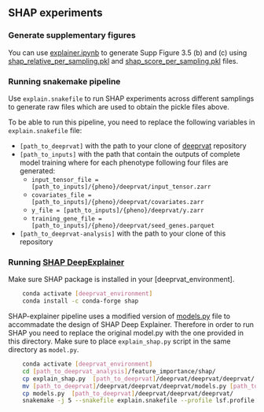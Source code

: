 ## SHAP experiments

### Generate supplementary figures

You can use [explainer.ipynb](https://github.com/PMBio/deeprvat-analysis/blob/main/feature_importance/mutagenesis/mutagenesis.ipynb) to generate Supp  Figure 3.5 (b) and (c) using [shap_relative_per_sampling.pkl](https://github.com/PMBio/deeprvat-analysis/blob/main/feature_importance/shap/shap_relative_per_sampling.pkl)  and [shap_score_per_sampling.pkl](https://github.com/PMBio/deeprvat-analysis/blob/main/feature_importance/shap/shap_score_per_sampling.pkl) files. 

### Running snakemake pipeline

Use `explain.snakefile` to run SHAP experiments across different samplings to generate raw files which are used to obtain the pickle files above. 

To be able to run this pipeline, you need to replace the following variables in `explain.snakefile` file:
* `[path_to_deeprvat]` with the path to your clone of [deeprvat](https://github.com/PMBio/deeprvat/) repository  
* `[path_to_inputs]` with the path that contain the outputs of complete model training where for each phenotype following four files are generated:
  * `input_tensor_file = [path_to_inputs]/{pheno}/deeprvat/input_tensor.zarr`
  * `covariates_file = [path_to_inputs]/{pheno}/deeprvat/covariates.zarr`
  * `y_file = [path_to_inputs]/{pheno}/deeprvat/y.zarr`
  * `training_gene_file = [path_to_inputs]/{pheno}/deeprvat/seed_genes.parquet`
* `[path_to_deeprvat-analysis]`  with the path to your clone of this repository  



### Running [SHAP DeepExplainer](https://github.com/slundberg/shap)

Make sure SHAP package is installed in your [deeprvat_environment].

```bash
	conda activate [deeprvat_environment]
	conda install -c conda-forge shap
```

SHAP-explainer pipeline uses a modified version of [models.py](https://github.com/PMBio/deeprvat/blob/master/deeprvat/deeprvat/models.py) file to accommadate the design of SHAP Deep Explainer. Therefore in order to run SHAP you need to replace the original model.py with the one provided in this directory. Make sure to place `explain_shap.py` script in the same directory as `model.py`.


```bash
	conda activate [deeprvat_environment]
	cd [path_to_deeprvat_analysis]/feature_importance/shap/
	cp explain_shap.py  [path_to_deeprvat]/deeprvat/deeprvat/deeprvat/
   	mv [path_to_deeprvat]/deeprvat/deeprvat/deeprvat/models.py [path_to_deeprvat]/deeprvat/deeprvat/deeprvat/models_original.py
    cp models.py  [path_to_deeprvat]/deeprvat/deeprvat/deeprvat/
	snakemake -j 5 --snakefile explain.snakefile --profile lsf.profile 
```
